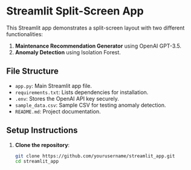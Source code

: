 # Streamlit Split-Screen App

This Streamlit app demonstrates a split-screen layout with two different functionalities:
1. **Maintenance Recommendation Generator** using OpenAI GPT-3.5.
2. **Anomaly Detection** using Isolation Forest.

## File Structure
- `app.py`: Main Streamlit app file.
- `requirements.txt`: Lists dependencies for installation.
- `.env`: Stores the OpenAI API key securely.
- `sample_data.csv`: Sample CSV for testing anomaly detection.
- `README.md`: Project documentation.

## Setup Instructions

1. **Clone the repository**:
   ```bash
   git clone https://github.com/yourusername/streamlit_app.git
   cd streamlit_app
   ```

 
